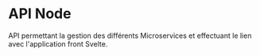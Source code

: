# API Node

API permettant la gestion des différents Microservices et effectuant le lien avec l'application front Svelte.